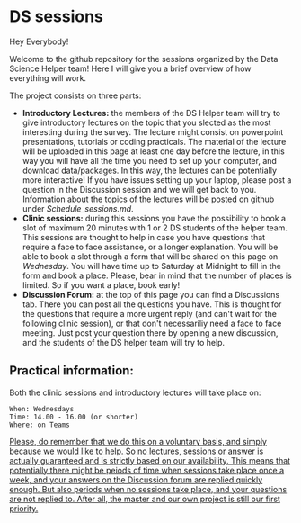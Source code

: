 # DS sessions

Hey Everybody!

Welcome to the github repository for the sessions organized by the Data Science Helper team!
Here I will give you a brief overview of how everything will work. 

The project consists on three parts:
* **Introductory Lectures:** the members of the DS Helper team will try to give introductory lectures on the topic that you slected as the most interesting during the survey. The lecture might consist on powerpoint presentations, tutorials or coding practicals. The material of the lecture will be uploaded in this page at least one day before the lecture, in this way you will have all the time you need to set up your computer, and download data/packages. In this way, the lectures can be potentially more interactive! If you have issues setting up your laptop, please post a question in the Discussion session and we will get back to you. Information about the topics of the lectures will be posted on github under *Schedule_sessions.md*.
* **Clinic sessions:** during this sessions you have the possibility to book a slot of maximum 20 minutes with 1 or 2 DS students of the helper team. This sessions are thought to help in case you have questions that require a face to face assistance, or a longer explanation. You will be able to book a slot through a form that will be shared on this page on *Wednesday*. You will have time up to Saturday at Midnight to fill in the form and book a place. Please, bear in mind that the number of places is limited. So if you want a place, book early!
* **Discussion Forum:** at the top of this page you can find a Discussions tab. There you can post all the questions you have. This is thought for the questions that require a more urgent reply (and can't wait for the following clinic session), or that don't necessariliy need a face to face meeting. Just post your question there by opening a new discussion, and the students of the DS helper team will try to help.

## Practical information:

Both the clinic sessions and introductory lectures will take place on:
```
When: Wednesdays
Time: 14.00 - 16.00 (or shorter)
Where: on Teams
```

<ins>Please, do remember that we do this on a voluntary basis, and simply because we would like to help. So no lectures, sessions or answer is actually guaranteed and is strictly based on our availability. This means that potentially there might be peiods of time when sessions take place once a week, and your answers on the Discussion forum are replied quickly enough. But also periods when no sessions take place, and your questions are not replied to. After all, the master and our own project is still our first priority.</ins>

